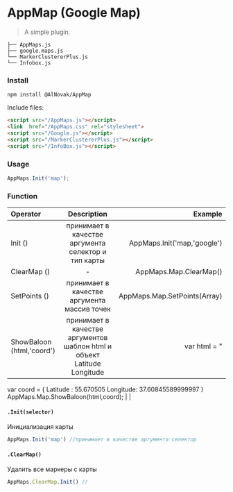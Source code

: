 # AppMap (Google Map)

> A simple plugin.

```text
├── AppMaps.js
├── google.maps.js
└── MarkerClustererPlus.js
└── Infobox.js
```
### Install

```shell
npm install @AlNovak/AppMap
```

Include files:

```html
<script src="/AppMaps.js"></script>
<link  href="/AppMaps.css" rel="stylesheet">
<script src="/Google.js"></script>
<script src="/MarkerClustererPlus.js"></script>
<script src="/InfoBox.js"></script>

```
### Usage


```javascript
AppMaps.Init('map');
```
### Function

| Operator                       | Description  |                Example |
|:-------------                  |:---------------------------:|-------------:|
| Init  ()                       | принимает в качестве аргумента селектор  и тип карты                     |    AppMaps.Init('map,'google')                                                |
| ClearMap  ()                   | -                                                                        |    AppMaps.Map.ClearMap() |
| SetPoints  ()                  | принимает в качестве аргумента массив точек                              |    AppMaps.Map.SetPoints(Array)                                                |
| ShowBaloon  (html,'coord')                 | принимает в качестве аргументов шаблон html  и объект Latitude Longitude                        |    var html = "<div><span></span></div>
var coord = {
	Latitude : 55.670505
	Longitude: 37.60845589999997
	}
AppMaps.Map.ShowBaloon(html,coord);                                                |
           |


#### `.Init(selector)`

Инициализация карты

```javascript
AppMaps.Init('map') //принимает в качестве аргумента селектор
```
#### `.ClearMap()`

Удалить все маркеры с карты

```javascript
AppMaps.ClearMap.Init() //
```
